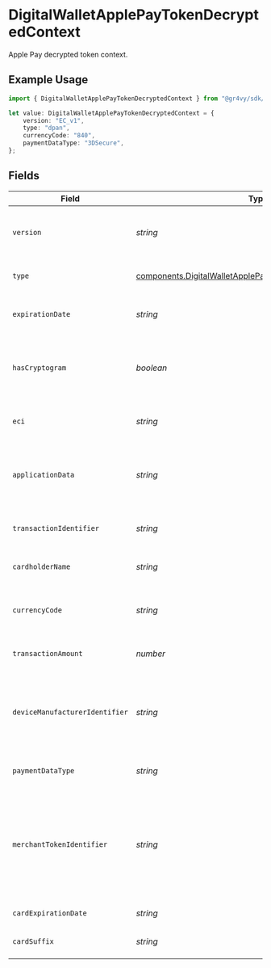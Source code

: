 # DigitalWalletApplePayTokenDecryptedContext

Apple Pay decrypted token context.

## Example Usage

```typescript
import { DigitalWalletApplePayTokenDecryptedContext } from "@gr4vy/sdk/models/components";

let value: DigitalWalletApplePayTokenDecryptedContext = {
    version: "EC_v1",
    type: "dpan",
    currencyCode: "840",
    paymentDataType: "3DSecure",
};
```

## Fields

| Field                                                                                                                                  | Type                                                                                                                                   | Required                                                                                                                               | Description                                                                                                                            | Example                                                                                                                                |
| -------------------------------------------------------------------------------------------------------------------------------------- | -------------------------------------------------------------------------------------------------------------------------------------- | -------------------------------------------------------------------------------------------------------------------------------------- | -------------------------------------------------------------------------------------------------------------------------------------- | -------------------------------------------------------------------------------------------------------------------------------------- |
| `version`                                                                                                                              | *string*                                                                                                                               | :heavy_minus_sign:                                                                                                                     | Version information about the payment token.                                                                                           | EC_v1                                                                                                                                  |
| `type`                                                                                                                                 | [components.DigitalWalletApplePayTokenDecryptedContextType](../../models/components/digitalwalletapplepaytokendecryptedcontexttype.md) | :heavy_minus_sign:                                                                                                                     | The type of payment instrument.                                                                                                        | dpan                                                                                                                                   |
| `expirationDate`                                                                                                                       | *string*                                                                                                                               | :heavy_minus_sign:                                                                                                                     | Expiration of the decrypted data.                                                                                                      |                                                                                                                                        |
| `hasCryptogram`                                                                                                                        | *boolean*                                                                                                                              | :heavy_minus_sign:                                                                                                                     | Online payment cryptogram, as defined by 3D Secure.                                                                                    |                                                                                                                                        |
| `eci`                                                                                                                                  | *string*                                                                                                                               | :heavy_minus_sign:                                                                                                                     | ECI indicator, as defined by 3D Secure.                                                                                                |                                                                                                                                        |
| `applicationData`                                                                                                                      | *string*                                                                                                                               | :heavy_minus_sign:                                                                                                                     | Hash of the application data property of the original request.                                                                         |                                                                                                                                        |
| `transactionIdentifier`                                                                                                                | *string*                                                                                                                               | :heavy_minus_sign:                                                                                                                     | The unique identifier from Apple Pay.                                                                                                  |                                                                                                                                        |
| `cardholderName`                                                                                                                       | *string*                                                                                                                               | :heavy_minus_sign:                                                                                                                     | The cardholder name.                                                                                                                   |                                                                                                                                        |
| `currencyCode`                                                                                                                         | *string*                                                                                                                               | :heavy_minus_sign:                                                                                                                     | ISO 4217 numeric currency code for the transaction.                                                                                    | 840                                                                                                                                    |
| `transactionAmount`                                                                                                                    | *number*                                                                                                                               | :heavy_minus_sign:                                                                                                                     | The amount for the transaction.                                                                                                        |                                                                                                                                        |
| `deviceManufacturerIdentifier`                                                                                                         | *string*                                                                                                                               | :heavy_minus_sign:                                                                                                                     | Hex-encoded device manufacturer identifier which initiated the transaction.                                                            |                                                                                                                                        |
| `paymentDataType`                                                                                                                      | *string*                                                                                                                               | :heavy_minus_sign:                                                                                                                     | Either "3DSecure" or "EMV".                                                                                                            | 3DSecure                                                                                                                               |
| `merchantTokenIdentifier`                                                                                                              | *string*                                                                                                                               | :heavy_minus_sign:                                                                                                                     | For a merchant token request, the provisioned merchant token identifier from the payment network.                                      |                                                                                                                                        |
| `cardExpirationDate`                                                                                                                   | *string*                                                                                                                               | :heavy_minus_sign:                                                                                                                     | Expiration date of card.                                                                                                               |                                                                                                                                        |
| `cardSuffix`                                                                                                                           | *string*                                                                                                                               | :heavy_minus_sign:                                                                                                                     | Last four digits of card PAN.                                                                                                          |                                                                                                                                        |